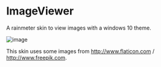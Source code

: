 # ImageViewer
A rainmeter skin to view images with a windows 10 theme.

![image](https://github.com/kahpaibe/ImageViewer/assets/85435720/0b6e2310-1616-4e66-90d5-8090000f9d93)

This skin uses some images from http://www.flaticon.com / http://www.freepik.com.
